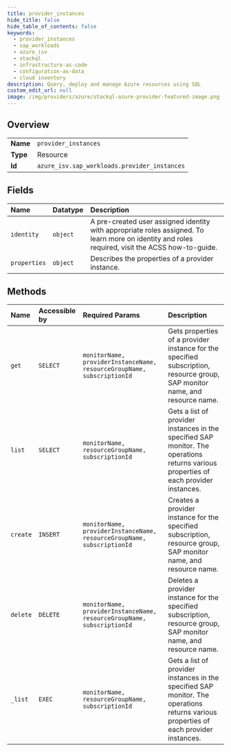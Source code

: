 ```yaml
---
title: provider_instances
hide_title: false
hide_table_of_contents: false
keywords:
  - provider_instances
  - sap_workloads
  - azure_isv    
  - stackql
  - infrastructure-as-code
  - configuration-as-data
  - cloud inventory
description: Query, deploy and manage Azure resources using SQL
custom_edit_url: null
image: /img/providers/azure/stackql-azure-provider-featured-image.png
---
```

  
    

## Overview
<table><tbody>
<tr><td><b>Name</b></td><td><code>provider_instances</code></td></tr>
<tr><td><b>Type</b></td><td>Resource</td></tr>
<tr><td><b>Id</b></td><td><code>azure_isv.sap_workloads.provider_instances</code></td></tr>
</tbody></table>

## Fields
| Name | Datatype | Description |
|:-----|:---------|:------------|
| `identity` | `object` | A pre-created user assigned identity with appropriate roles assigned. To learn more on identity and roles required, visit the ACSS how-to-guide. |
| `properties` | `object` | Describes the properties of a provider instance. |
## Methods
| Name | Accessible by | Required Params | Description |
|:-----|:--------------|:----------------|:------------|
| `get` | `SELECT` | `monitorName, providerInstanceName, resourceGroupName, subscriptionId` | Gets properties of a provider instance for the specified subscription, resource group, SAP monitor name, and resource name. |
| `list` | `SELECT` | `monitorName, resourceGroupName, subscriptionId` | Gets a list of provider instances in the specified SAP monitor. The operations returns various properties of each provider instances. |
| `create` | `INSERT` | `monitorName, providerInstanceName, resourceGroupName, subscriptionId` | Creates a provider instance for the specified subscription, resource group, SAP monitor name, and resource name. |
| `delete` | `DELETE` | `monitorName, providerInstanceName, resourceGroupName, subscriptionId` | Deletes a provider instance for the specified subscription, resource group, SAP monitor name, and resource name. |
| `_list` | `EXEC` | `monitorName, resourceGroupName, subscriptionId` | Gets a list of provider instances in the specified SAP monitor. The operations returns various properties of each provider instances. |
